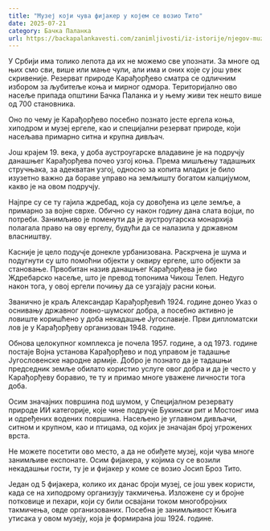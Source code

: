 ```yaml
---
title: "Музеј који чува фијакер у којем се возио Тито"
date: 2025-07-21
category: Бачка Паланка
url: https://backapalankavesti.com/zanimljivosti/iz-istorije/njegov-muzej-cuva-fijaker-u-kom-se-vozio-tito-o-istoriji1/
---
```


У Србији има толико лепота да их не можемо све упознати. За многе од њих смо сви, више или мање чули, али има и оних које су још увек скривеније. Резерват природе Карађорђево сматра се одличним избором за љубитеље коња и мирног одмора. Територијално ово насеље припада општини Бачка Паланка и у њему живи тек нешто више од 700 становника.

Оно по чему је Карађорђево посебно познато јесте ергела коња, хиподром и музеј ергеле, као и специјални резерват природе, који насељава примарно ситна и крупна дивљач.

Још крајем 19. века, у доба аустроугарске владавине је на подручју данашњег Карађорђева почео узгој коња. Према мишљењу тадашњих стручњака, за адекватан узгој, односно за копита младих је било изузетно важно да бораве управо на земљишту богатом калцијумом, какво је на овом подручју.

Најпре су се ту гајила ждребад, која су довођена из целе земље, а примарно за војне сврхе. Обично су након годину дана слата војци, по потреби. Занимљиво је поменути да је аустроугарска монархија полагала право на ову ергелу, будући да се налазила у државном власништву.

Касније је цело подучје донекле урбанизована. Раскрчена је шума и подугнути су што помоћни објекти у оквиру ергеле, што објекти за становање. Првобитан назив данашњег Карађорђева је био Ждребарско насеље, што је превод топонима Чикош Телеп. Недуго након тога, у овој ергели почињу да се узгајају расни коњи.

Званично је краљ Александар Карађорђевић 1924. године донео Указ о оснивању државног ловно-шумског добра, а посебно активно је ловиште коришћено у доба некадашње Југославије. Први дипломатски лов је у Карађорђеву организован 1948. године.

Обнова целокупног комплекса је почела 1957. године, а од 1973. године постаје Војна установа Карађорђево и под управом је тадашње Југословенске народне армије. Добро је познато да је тадашњи председник земље обилато користио услуге овог добра и да је често у Карађорђеву боравио, те ту и примао многе уважене личности тога доба.

Осим значајних површина под шумом, у Специјалном резервату природе ИИ категорије, које чине подручје Букински рит и Мостонг има и одређених водених површина. Насељено је углавном дивљачи, ситном и крупном, као и птицама, од којих је значајан број угрожених врста.

Не можете посетити ово место, а да не обиђете музеј, који чува многе занимљиве експонате. Осим фијакера, у којима су се возили некадашњи гости, ту је и фијакер у коме се возио Јосип Броз Тито.

Један од 5 фијакера, колико их данас броји музеј, се још увек користи, када се на хиподрому организују такмичења. Изложене су и бројне потковице и пехари, који су били освајани током многобројних такмичења, овде организованих. Посебна је занимљивост Књига утисака у овом музеју, која је формирана још 1924. године.
